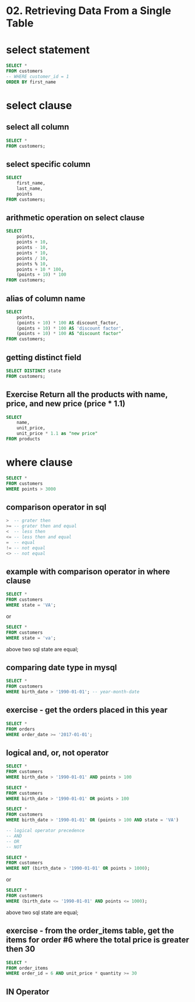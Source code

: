 # 02. Retrieving Data From a Single Table

# select statement

```sql
SELECT *
FROM customers
-- WHERE customer_id = 1
ORDER BY first_name
```

# select clause

## select all column

```sql
SELECT *
FROM customers;
```

## select specific column

```sql
SELECT
	first_name,
    last_name,
    points
FROM customers;
```

## arithmetic operation on select clause

```sql
SELECT
    points,
    points + 10,
    points - 10,
    points * 10,
    points / 10,
    points % 10,
    points + 10 * 100,
    (points + 10) * 100
FROM customers;
```

## alias of column name

```sql
SELECT
	points,
    (points + 10) * 100 AS discount_factor,
    (points + 10) * 100 AS 'discount factor',
    (points + 10) * 100 AS "discount factor"
FROM customers;
```

## getting distinct field

```sql
SELECT DISTINCT state
FROM customers;
```

## Exercise Return all the products with name, price, and new price (price \* 1.1)

```sql
SELECT
    name,
    unit_price,
    unit_price * 1.1 as "new price"
FROM products
```

# where clause

```sql
SELECT *
FROM customers
WHERE points > 3000
```

## comparison operator in sql

```sql
>  -- grater then
>= -- grater then and equal
<  -- less then
<= -- less then and equal
=  -- equal
!= -- not equal
<> -- not equal
```

## example with comparison operator in where clause

```sql
SELECT *
FROM customers
WHERE state = 'VA';
```

or

```sql
SELECT *
FROM customers
WHERE state = 'va';
```

above two sql state are equal;

## comparing date type in mysql

```sql
SELECT *
FROM customers
WHERE birth_date > '1990-01-01'; -- year-month-date
```

## exercise - get the orders placed in this year

```sql
SELECT *
FROM orders
WHERE order_date >= '2017-01-01';
```

## logical and, or, not operator

```sql
SELECT *
FROM customers
WHERE birth_date > '1990-01-01' AND points > 100
```

```sql
SELECT *
FROM customers
WHERE birth_date > '1990-01-01' OR points > 100
```

```sql
SELECT *
FROM customers
WHERE birth_date > '1990-01-01' OR (points > 100 AND state = 'VA')

-- logical operator precedence
-- AND
-- OR
-- NOT
```

```sql
SELECT *
FROM customers
WHERE NOT (birth_date > '1990-01-01' OR points > 1000);
```

or

```sql
SELECT *
FROM customers
WHERE (birth_date <= '1990-01-01' AND points <= 1000);
```

above two sql state are equal;

## exercise - from the order_items table, get the items for order #6 where the total price is greater then 30

```sql
SELECT *
FROM order_items
WHERE order_id = 6 AND unit_price * quantity >= 30
```

## IN Operator

```

```
